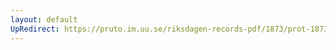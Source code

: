 ```yaml
---
layout: default
UpRedirect: https://pruto.im.uu.se/riksdagen-records-pdf/1873/prot-1873--ak--121.pdf
---
```

